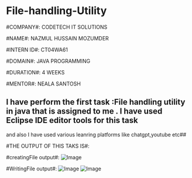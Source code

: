 # File-handling-Utility

#COMPANY#: CODETECH IT SOLUTIONS

#NAME#: NAZMUL HUSSAIN MOZUMDER

#INTERN ID#: CT04WA61

#DOMAIN#: JAVA PROGRAMMING

#DURATION#: 4 WEEKS

#MENTOR#: NEALA SANTOSH

##  I have perform the first task :File handling utility in java that is assigned to me . I have used Eclipse IDE editor tools for this task 
and also I have used various leanring platforms like chatgpt,youtube etc##

#THE OUTPUT OF THIS TAKS IS#:

#creatingFile output#:
![Image](https://github.com/user-attachments/assets/876a5e17-b721-448c-95ed-b14ae03ef73b)




#WritingFile output#:
![Image](https://github.com/user-attachments/assets/60786447-0623-430f-8377-9fc9c403c168)
![Image](https://github.com/user-attachments/assets/57ef1eef-2a17-4b97-afab-98995373ae25)



